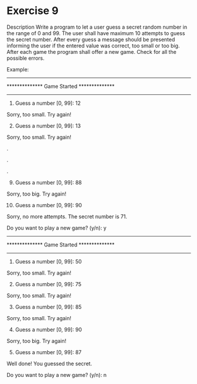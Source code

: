 # Exercise 9

Description
Write a program to let a user guess a secret random number in the range of 0 and 99.
The user shall have maximum 10 attempts to guess the secret number. 
After every guess a message should be presented informing the user if the entered value was correct, too small or too big.
After each game the program shall offer a new game.
Check for all the possible errors.
 

Example:

 


******************************************

************** Game Started **************

******************************************

 
1) Guess a number [0, 99]: 12

Sorry, too small. Try again!

 
2) Guess a number [0, 99]: 13

Sorry, too small. Try again!

 
.

.

.

 
9) Guess a number [0, 99]: 88

Sorry, too big. Try again!

 
10) Guess a number [0, 99]: 90

Sorry, no more attempts. The secret number is 71.

 
Do you want to play a new game? (y/n): y

 
******************************************

************** Game Started **************

******************************************

 
1) Guess a number [0, 99]: 50

Sorry, too small. Try again!

 
2) Guess a number [0, 99]: 75

Sorry, too small. Try again!

 
3) Guess a number [0, 99]: 85

Sorry, too small. Try again!

 
4) Guess a number [0, 99]: 90

Sorry, too big. Try again!

 
5) Guess a number [0, 99]: 87

Well done! You guessed the secret.

 
Do you want to play a new game? (y/n): n

